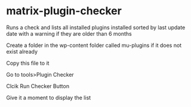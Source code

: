 # matrix-plugin-checker
Runs a check and lists all installed plugins installed sorted by last update date with a warning if they are older than 6 months

Create a folder in the wp-content folder called mu-plugins if it does not exist already

Copy this file to it

Go to tools>Plugin Checker

Clcik Run Checker Button

Give it a moment to display the list
